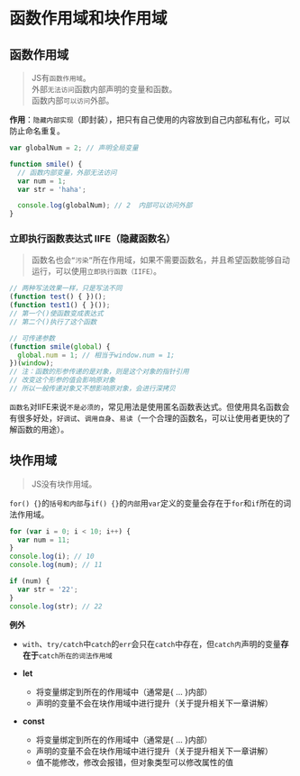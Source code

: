 # 函数作用域和块作用域

## 函数作用域
> JS有`函数作用域`。  
> 外部`无法访问`函数内部声明的变量和函数。  
> 函数内部`可以访问`外部。

**作用**：`隐藏内部实现`（即封装），把只有自己使用的内容放到自己内部私有化，可以防止命名重复。

``` javascript
var globalNum = 2; // 声明全局变量

function smile() {
  // 函数内部变量，外部无法访问
  var num = 1;
  var str = 'haha';

  console.log(globalNum); // 2  内部可以访问外部
}
```

<!-- ### 函数声明和函数表达式
> `function`是声明中的第一个词，那就是一个函数声明，否则就是一个函数表达式
``` javascript
// 函数声明 名称绑定在所在作用域
function test() {}

// 函数表达式 名称绑定在函数内部
(function test1() {})(); // (function test1() {}()); 两种写法效果一样，只是写法不同
``` -->


### 立即执行函数表达式 IIFE（隐藏函数名）
> 函数名也会`“污染”`所在作用域，如果不需要函数名，并且希望函数能够自动运行，可以使用`立即执行函数（IIFE）`。

``` javascript
// 两种写法效果一样，只是写法不同
(function test() { })(); 
(function test1() { }());
// 第一个()使函数变成表达式
// 第二个()执行了这个函数

// 可传递参数
(function smile(global) {
  global.num = 1; // 相当于window.num = 1;
})(window);
// 注：函数的形参传递的是对象，则是这个对象的指针引用
// 改变这个形参的值会影响原对象
// 所以一般传递对象又不想影响原对象，会进行深拷贝
```

`函数名`对IIFE来说`不是必须的`，常见用法是使用匿名函数表达式。但使用具名函数会有很多好处，`好调试`、`调用自身`、`易读`（一个合理的函数名，可以让使用者更快的了解函数的用途）。

## 块作用域
> JS没有块作用域。

`for() {}`的`括号和内部`与`if() {}`的`内部`用`var`定义的变量会存在于`for`和`if`所在的词法作用域。
```javascript
for (var i = 0; i < 10; i++) {
  var num = 11;
}
console.log(i); // 10
console.log(num); // 11

if (num) {
  var str = '22';
}
console.log(str); // 22

```

**例外**
+ `with`、`try/catch`中`catch`的`err`会只在`catch`中存在，但`catch内`声明的变量**存在于**`catch所在的词法作用域`
+ **let**
  + 将变量绑定到所在的作用域中（通常是{ ... }内部） 
  + 声明的变量不会在块作用域中进行提升（关于提升相关下一章讲解）

+ **const**
  + 将变量绑定到所在的作用域中（通常是{ ... }内部） 
  + 声明的变量不会在块作用域中进行提升（关于提升相关下一章讲解）
  + 值不能修改，修改会报错，但对象类型可以修改属性的值





